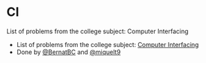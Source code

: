 # CI
List of problems from the college subject: Computer Interfacing 

- List of problems from the college subject: [Computer Interfacing](https://www.fib.upc.edu/en/studies/bachelors-degrees/bachelor-degree-informatics-engineering/curriculum/syllabus/CI)
- Done by [@BernatBC](https://github.com/BernatBC/) and [@miquelt9](https://github.com/miquelt9/)
